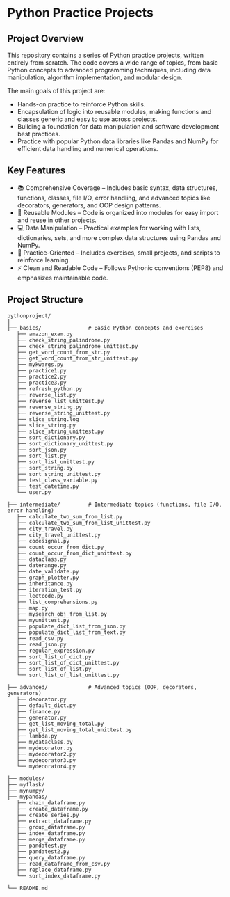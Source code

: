 # Python Practice Projects
## Project Overview

This repository contains a series of Python practice projects, written entirely from scratch.
The code covers a wide range of topics, from basic Python concepts to advanced programming techniques, including data manipulation, algorithm implementation, and modular design.

The main goals of this project are:

- Hands-on practice to reinforce Python skills.
- Encapsulation of logic into reusable modules, making functions and classes generic and easy to use across projects.
- Building a foundation for data manipulation and software development best practices.
- Practice with popular Python data libraries like Pandas and NumPy for efficient data handling and numerical operations.

## Key Features

- 📚 Comprehensive Coverage – Includes basic syntax, data structures, functions, classes, file I/O, error handling, and advanced topics like decorators, generators, and OOP design patterns.
- 🔄 Reusable Modules – Code is organized into modules for easy import and reuse in other projects.
- 💻 Data Manipulation – Practical examples for working with lists, dictionaries, sets, and more complex data structures using Pandas and NumPy.
- 🧪 Practice-Oriented – Includes exercises, small projects, and scripts to reinforce learning.
- ⚡ Clean and Readable Code – Follows Pythonic conventions (PEP8) and emphasizes maintainable code.

## Project Structure
```
pythonproject/
│
├── basics/               # Basic Python concepts and exercises
   ├── amazon_exam.py
   ├── check_string_palindrome.py
   ├── check_string_palindrome_unittest.py
   ├── get_word_count_from_str.py
   ├── get_word_count_from_str_unittest.py
   ├── mykwargs.py
   ├── practice1.py
   ├── practice2.py
   ├── practice3.py
   ├── refresh_python.py
   ├── reverse_list.py
   ├── reverse_list_unittest.py
   ├── reverse_string.py
   ├── reverse_string_unittest.py
   ├── slice_string.log
   ├── slice_string.py
   ├── slice_string_unittest.py
   ├── sort_dictionary.py
   ├── sort_dictionary_unittest.py
   ├── sort_json.py
   ├── sort_list.py
   ├── sort_list_unittest.py
   ├── sort_string.py
   ├── sort_string_unittest.py
   ├── test_class_variable.py
   ├── test_datetime.py
   └── user.py

├── intermediate/         # Intermediate topics (functions, file I/O, error handling)
   ├── calculate_two_sum_from_list.py
   ├── calculate_two_sum_from_list_unittest.py
   ├── city_travel.py
   ├── city_travel_unittest.py
   ├── codesignal.py
   ├── count_occur_from_dict.py
   ├── count_occur_from_dict_unittest.py
   ├── dataclass.py
   ├── daterange.py
   ├── date_validate.py
   ├── graph_plotter.py
   ├── inheritance.py
   ├── iteration_test.py
   ├── leetcode.py
   ├── list_comprehensions.py
   ├── map.py
   ├── mysearch_obj_from_list.py
   ├── myunittest.py
   ├── populate_dict_list_from_json.py
   ├── populate_dict_list_from_text.py
   ├── read_csv.py
   ├── read_json.py
   ├── regular_expression.py
   ├── sort_list_of_dict.py
   ├── sort_list_of_dict_unittest.py
   ├── sort_list_of_list.py
   └── sort_list_of_list_unittest.py

├── advanced/             # Advanced topics (OOP, decorators, generators)
   ├── decorator.py
   ├── default_dict.py
   ├── finance.py
   ├── generator.py
   ├── get_list_moving_total.py
   ├── get_list_moving_total_unittest.py
   ├── lambda.py
   ├── mydataclass.py
   ├── mydecorator.py
   ├── mydecorator2.py
   ├── mydecorator3.py
   └── mydecorator4.py

├── modules/   
├── myflask/
├── mynumpy/
├── mypandas/   
   ├── chain_dataframe.py
   ├── create_dataframe.py
   ├── create_series.py
   ├── extract_dataframe.py
   ├── group_dataframe.py
   ├── index_dataframe.py
   ├── merge_dataframe.py
   ├── pandatest.py
   ├── pandatest2.py
   ├── query_dataframe.py
   ├── read_dataframe_from_csv.py
   ├── replace_dataframe.py
   └── sort_index_dataframe.py

└── README.md
```